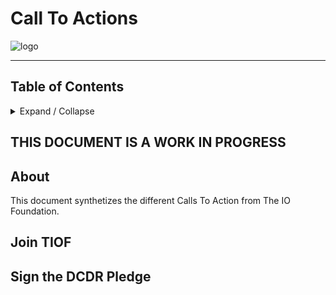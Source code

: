# Call To Actions

![logo](http://tiof.click/TIOFWikiHeader)

***

## Table of Contents

<details>

<summary>Expand / Collapse</summary>

&#x20;

1. Introduction
   * Definitions
2. Concepts
   * Name
3. Contents
   * Descriptions
4. Official Channels
   * Official Website
5. TIOF Projects

</details>

## THIS DOCUMENT IS A WORK IN PROGRESS

## About

This document synthetizes the different Calls To Action from The IO Foundation.

## Join TIOF

## Sign the DCDR Pledge
